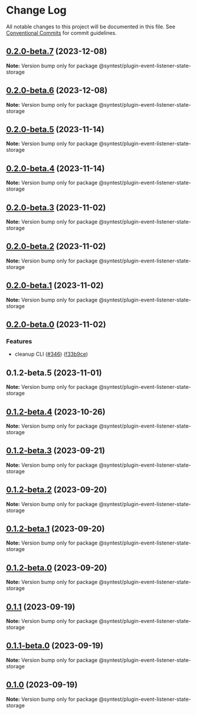 # Change Log

All notable changes to this project will be documented in this file.
See [Conventional Commits](https://conventionalcommits.org) for commit guidelines.

## [0.2.0-beta.7](https://github.com/syntest-framework/syntest-framework/compare/@syntest/plugin-event-listener-state-storage@0.2.0-beta.6...@syntest/plugin-event-listener-state-storage@0.2.0-beta.7) (2023-12-08)

**Note:** Version bump only for package @syntest/plugin-event-listener-state-storage

## [0.2.0-beta.6](https://github.com/syntest-framework/syntest-framework/compare/@syntest/plugin-event-listener-state-storage@0.2.0-beta.5...@syntest/plugin-event-listener-state-storage@0.2.0-beta.6) (2023-12-08)

**Note:** Version bump only for package @syntest/plugin-event-listener-state-storage

## [0.2.0-beta.5](https://github.com/syntest-framework/syntest-framework/compare/@syntest/plugin-event-listener-state-storage@0.2.0-beta.4...@syntest/plugin-event-listener-state-storage@0.2.0-beta.5) (2023-11-14)

**Note:** Version bump only for package @syntest/plugin-event-listener-state-storage

## [0.2.0-beta.4](https://github.com/syntest-framework/syntest-framework/compare/@syntest/plugin-event-listener-state-storage@0.2.0-beta.3...@syntest/plugin-event-listener-state-storage@0.2.0-beta.4) (2023-11-14)

**Note:** Version bump only for package @syntest/plugin-event-listener-state-storage

## [0.2.0-beta.3](https://github.com/syntest-framework/syntest-framework/compare/@syntest/plugin-event-listener-state-storage@0.2.0-beta.2...@syntest/plugin-event-listener-state-storage@0.2.0-beta.3) (2023-11-02)

**Note:** Version bump only for package @syntest/plugin-event-listener-state-storage

## [0.2.0-beta.2](https://github.com/syntest-framework/syntest-framework/compare/@syntest/plugin-event-listener-state-storage@0.2.0-beta.1...@syntest/plugin-event-listener-state-storage@0.2.0-beta.2) (2023-11-02)

**Note:** Version bump only for package @syntest/plugin-event-listener-state-storage

## [0.2.0-beta.1](https://github.com/syntest-framework/syntest-framework/compare/@syntest/plugin-event-listener-state-storage@0.2.0-beta.0...@syntest/plugin-event-listener-state-storage@0.2.0-beta.1) (2023-11-02)

**Note:** Version bump only for package @syntest/plugin-event-listener-state-storage

## [0.2.0-beta.0](https://github.com/syntest-framework/syntest-framework/compare/@syntest/plugin-event-listener-state-storage@0.1.2-beta.5...@syntest/plugin-event-listener-state-storage@0.2.0-beta.0) (2023-11-02)

### Features

- cleanup CLI ([#346](https://github.com/syntest-framework/syntest-framework/issues/346)) ([f33b9ce](https://github.com/syntest-framework/syntest-framework/commit/f33b9ce6e3325d77db0bd5177d161e53a6bc1477))

## 0.1.2-beta.5 (2023-11-01)

**Note:** Version bump only for package @syntest/plugin-event-listener-state-storage

## [0.1.2-beta.4](https://github.com/syntest-framework/syntest-framework/compare/@syntest/plugin-event-listener-state-storage@0.1.2-beta.3...@syntest/plugin-event-listener-state-storage@0.1.2-beta.4) (2023-10-26)

**Note:** Version bump only for package @syntest/plugin-event-listener-state-storage

## [0.1.2-beta.3](https://github.com/syntest-framework/syntest-framework/compare/@syntest/plugin-event-listener-state-storage@0.1.2-beta.2...@syntest/plugin-event-listener-state-storage@0.1.2-beta.3) (2023-09-21)

**Note:** Version bump only for package @syntest/plugin-event-listener-state-storage

## [0.1.2-beta.2](https://github.com/syntest-framework/syntest-framework/compare/@syntest/plugin-event-listener-state-storage@0.1.2-beta.1...@syntest/plugin-event-listener-state-storage@0.1.2-beta.2) (2023-09-20)

**Note:** Version bump only for package @syntest/plugin-event-listener-state-storage

## [0.1.2-beta.1](https://github.com/syntest-framework/syntest-framework/compare/@syntest/plugin-event-listener-state-storage@0.1.2-beta.0...@syntest/plugin-event-listener-state-storage@0.1.2-beta.1) (2023-09-20)

**Note:** Version bump only for package @syntest/plugin-event-listener-state-storage

## [0.1.2-beta.0](https://github.com/syntest-framework/syntest-framework/compare/@syntest/plugin-event-listener-state-storage@0.1.1...@syntest/plugin-event-listener-state-storage@0.1.2-beta.0) (2023-09-20)

**Note:** Version bump only for package @syntest/plugin-event-listener-state-storage

## [0.1.1](https://github.com/syntest-framework/syntest-framework/compare/@syntest/plugin-event-listener-state-storage@0.1.1-beta.0...@syntest/plugin-event-listener-state-storage@0.1.1) (2023-09-19)

**Note:** Version bump only for package @syntest/plugin-event-listener-state-storage

## [0.1.1-beta.0](https://github.com/syntest-framework/syntest-framework/compare/@syntest/plugin-event-listener-state-storage@0.1.0-beta.3...@syntest/plugin-event-listener-state-storage@0.1.1-beta.0) (2023-09-19)

**Note:** Version bump only for package @syntest/plugin-event-listener-state-storage

## [0.1.0](https://github.com/syntest-framework/syntest-framework/compare/@syntest/plugin-event-listener-state-storage@0.1.0-beta.3...@syntest/plugin-event-listener-state-storage@0.1.0) (2023-09-19)

**Note:** Version bump only for package @syntest/plugin-event-listener-state-storage

